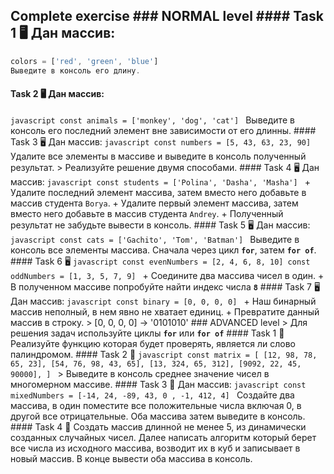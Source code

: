 ## Complete exercise ### NORMAL level #### Task 1 🖥 Дан массив:
```javascript const
colors = ['red', 'green', 'blue']
Выведите в консоль его длину.
```

#### Task 2 🖥 Дан массив:
```javascript const animals = ['monkey', 'dog', 'cat'] ``` Выведите в консоль его последний
элемент вне зависимости от его длинны. #### Task 3 🖥 Дан массив: ```javascript const
numbers = [5, 43, 63, 23, 90] ``` Удалите все элементы в массиве и выведите в консоль
полученный результат. > Реализуйте решение двумя способами. #### Task 4 🖥 Дан
массив: ```javascript const students = ['Polina', 'Dasha', 'Masha'] ``` + Удалите последний
элемент массива, затем вместо него добавьте в массив студента `Borya`. + Удалите
первый элемент массива, затем вместо него добавьте в массив студента `Andrey`. +
Полученный результат не забудьте вывести в консоль. #### Task 5 🖥 Дан массив:
```javascript const cats = ['Gachito', 'Tom', 'Batman'] ``` Выведите в консоль все элементы
массива. Сначала через цикл **`for`**, затем **`for of`**. #### Task 6 🖥 ```javascript const
evenNumbers = [2, 4, 6, 8, 10] const oddNumbers = [1, 3, 5, 7, 9] ``` + Соедините два массива
чисел в один. + В полученном массиве попробуйте найти индекс числа **`8`** #### Task 7
🖥 Дан массив: ```javascript const binary = [0, 0, 0, 0] ``` + Наш бинарный массив неполный,
в нем явно не хватает единиц. + Превратите данный массив в строку. > [0, 0, 0, 0] ->
'0101010' ### ADVANCED level > Для решения задач используйте циклы **`for`** или **`for
of`** #### Task 1 󰞹 Реализуйте функцию которая будет проверять, является ли слово
палиндромом. #### Task 2 󰞹 ```javascript const matrix = [ [12, 98, 78, 65, 23], [54, 76, 98, 43,
65], [13, 324, 65, 312], [9092, 22, 45, 90000], ] ``` > Выведите в консоль среднее значение
чисел в многомерном массиве. #### Task 3 󰞹 Дан массив: ```javascript const
mixedNumbers = [-14, 24, -89, 43, 0 , -1, 412, 4] ``` Создайте два массива, в один поместите
все положительные числа включая 0, в другой все отрицательные. Оба массива затем
выведите в консоль. #### Task 4 󰞹 Создать массив длинной не менее 5, из динамически
созданных случайных чисел. Далее написать алгоритм который берет все числа из
исходного массива, возводит их в куб и записывает в новый массив. В конце вывести оба
массива в консоль.